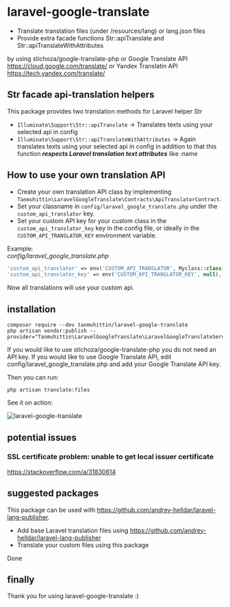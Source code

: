 # laravel-google-translate

* Translate translation files (under /resources/lang) or lang.json files
* Provide extra facade functions Str::apiTranslate and Str::apiTranslateWithAttributes

by using stichoza/google-translate-php or Google Translate API https://cloud.google.com/translate/ or Yandex Translatin API https://tech.yandex.com/translate/

## Str facade api-translation helpers
This package provides two translation methods for Laravel helper Str
* `Illuminate\Support\Str::apiTranslate` -> Translates texts using your selected api in config
* `Illuminate\Support\Str::apiTranslateWithAttributes` -> Again translates texts using your selected api in config
 in addition to that this function ***respects Laravel translation text attributes*** like :name
 
## How to use your own translation API
* Create your own translation API class by implementing `Tanmuhittin\LaravelGoogleTranslate\Contracts\ApiTranslatorContract`.
* Set your classname in `config/laravel_google_translate.php` under the `custom_api_translator` key. 
* Set your custom API key for your custom class in the `custom_api_translator_key` key in the config file, or ideally in the `CUSTOM_API_TRANSLATOR_KEY` environment variable.

Example:<br>
_config/laravel_google_translate.php_
```php
'custom_api_translator' => env('CUSTOM_API_TRANSLATOR', Myclass::class),
'custom_api_translator_key' => env('CUSTOM_API_TRANSLATOR_KEY', null),
```

Now all translations will use your custom api.

## installation
```console
composer require --dev tanmuhittin/laravel-google-translate
php artisan vendor:publish --provider="Tanmuhittin\LaravelGoogleTranslate\LaravelGoogleTranslateServiceProvider"
```

If you would like to use stichoza/google-translate-php you do not need an API key. If you would like to use Google Translate API, edit config/laravel_google_translate.php and add your Google Translate API key.

Then you can run:

```console
php artisan translate:files
```

See it on action:<br>

<img src="http://muhittintan.com/tanmuhittin-laravel-google-translate.gif" alt="laravel-google-translate" />

## potential issues

### SSL certificate problem: unable to get local issuer certificate
https://stackoverflow.com/a/31830614

## suggested packages
This package can be used with https://github.com/andrey-helldar/laravel-lang-publisher.

* Add base Laravel translation files using https://github.com/andrey-helldar/laravel-lang-publisher
* Translate your custom files using this package

Done

## finally
Thank you for using laravel-google-translate :)
